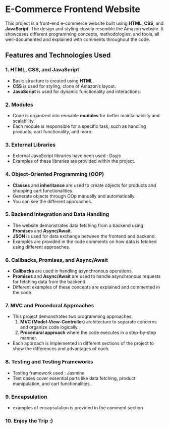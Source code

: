 # E-Commerce Frontend Website

This project is a front-end e-commerce website built using **HTML**, **CSS**, and **JavaScript**. The design and styling closely resemble the Amazon website. It showcases different programming concepts, methodologies, and tools, all well-documented and explained with comments throughout the code.

## Features and Technologies Used

### 1. **HTML, CSS, and JavaScript**
   - Basic structure is created using **HTML**.
   - **CSS** is used for styling, clone of Amazon’s layout.
   - **JavaScript** is used for dynamic functionality and interactions.

### 2. **Modules**
   - Code is organized into reusable **modules** for better maintainability and scalability.
   - Each module is responsible for a specific task, such as handling products, cart functionality, and more.

### 3. **External Libraries**
   - External JavaScript libraries have been used : Dayjs
   - Examples of these libraries are provided within the project.

### 4. **Object-Oriented Programming (OOP)**
   - **Classes** and **inheritance** are used to create objects for products and shopping cart functionalities.
   - Generate objects through OOp manually and automatically.
   - You can see the different approaches. 

### 5. **Backend Integration and Data Handling**
   - The website demonstrates data fetching from a backend using **Promises** and **Async/Await**.
   - **JSON** is used for data exchange between the frontend and backend.
   - Examples are provided in the code comments on how data is fetched using different approaches.

### 6. **Callbacks, Promises, and Async/Await**
   - **Callbacks** are used in handling asynchronous operations.
   - **Promises** and **Async/Await** are used to handle asynchronous requests for fetching data from the backend.
   - Different examples of these concepts are explained and commented in the code.

### 7. **MVC and Procedural Approaches**
   - This project demonstrates two programming approaches:
     1. **MVC (Model-View-Controller)** architecture to separate concerns and organize code logically.
     2. **Procedural approach** where the code executes in a step-by-step manner.
   - Each approach is implemented in different sections of the project to show the differences and advantages of each.

### 8. **Testing and Testing Frameworks**
   - Testing framework used : Jasmine
   - Test cases cover essential parts like data fetching, product manipulation, and cart functionalities.

### 9. **Encapsulation**
   - examples of encapsulation is provided in the comment section

### 10. Enjoy the Trip :) 
